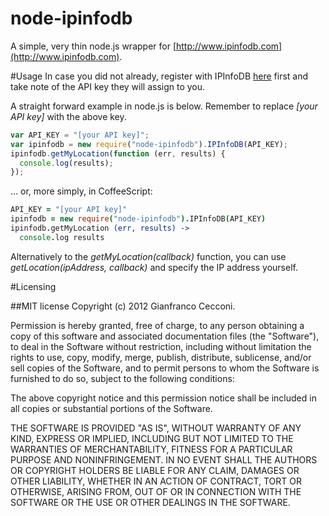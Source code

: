 node-ipinfodb
=============
A simple, very thin node.js wrapper for 
[http://www.ipinfodb.com](http://www.ipinfodb.com). 

#Usage
In case you did not already, register with IPInfoDB 
[here](http://ipinfodb.com/register.php) first and take note of the API key
they will assign to you. 

A straight forward example in node.js is below. Remember to replace 
_[your API key]_ with the above key.

```JavaScript
var API_KEY = "[your API key]";
var ipinfodb = new require("node-ipinfodb").IPInfoDB(API_KEY);
ipinfodb.getMyLocation(function (err, results) {
  console.log(results);
});
```

... or, more simply, in CoffeeScript:

```CoffeeScript
API_KEY = "[your API key]"
ipinfodb = new require("node-ipinfodb").IPInfoDB(API_KEY)
ipinfodb.getMyLocation (err, results) ->
  console.log results
```

Alternatively to the _getMyLocation(callback)_ function, you can use 
_getLocation(ipAddress, callback)_ and specify the IP address yourself. 

#Licensing

##MIT license
Copyright (c) 2012 Gianfranco Cecconi.

Permission is hereby granted, free of charge, to any person obtaining a copy
of this software and associated documentation files (the "Software"), to deal
in the Software without restriction, including without limitation the rights
to use, copy, modify, merge, publish, distribute, sublicense, and/or sell
copies of the Software, and to permit persons to whom the Software is
furnished to do so, subject to the following conditions:

The above copyright notice and this permission notice shall be included in
all copies or substantial portions of the Software.

THE SOFTWARE IS PROVIDED "AS IS", WITHOUT WARRANTY OF ANY KIND, EXPRESS OR
IMPLIED, INCLUDING BUT NOT LIMITED TO THE WARRANTIES OF MERCHANTABILITY,
FITNESS FOR A PARTICULAR PURPOSE AND NONINFRINGEMENT. IN NO EVENT SHALL THE
AUTHORS OR COPYRIGHT HOLDERS BE LIABLE FOR ANY CLAIM, DAMAGES OR OTHER
LIABILITY, WHETHER IN AN ACTION OF CONTRACT, TORT OR OTHERWISE, ARISING FROM,
OUT OF OR IN CONNECTION WITH THE SOFTWARE OR THE USE OR OTHER DEALINGS IN
THE SOFTWARE.